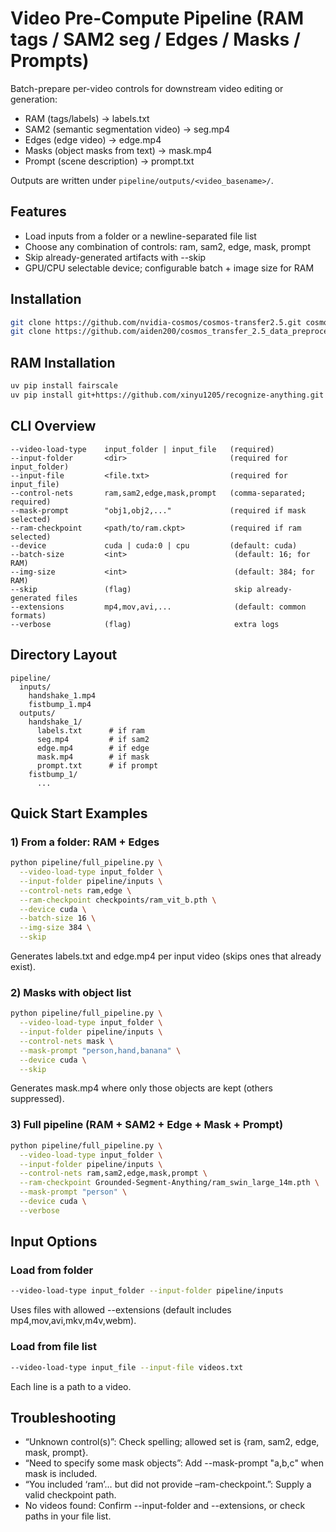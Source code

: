 # Video Pre-Compute Pipeline (RAM tags / SAM2 seg / Edges / Masks / Prompts)

Batch-prepare per-video controls for downstream video editing or generation:
- RAM (tags/labels) → labels.txt
- SAM2 (semantic segmentation video) → seg.mp4
- Edges (edge video) → edge.mp4
- Masks (object masks from text) → mask.mp4
- Prompt (scene description) → prompt.txt

Outputs are written under `pipeline/outputs/<video_basename>/`.


## Features
- Load inputs from a folder or a newline-separated file list
- Choose any combination of controls: ram, sam2, edge, mask, prompt
- Skip already-generated artifacts with --skip
- GPU/CPU selectable device; configurable batch + image size for RAM

## Installation
```bash
git clone https://github.com/nvidia-cosmos/cosmos-transfer2.5.git cosmos_transfer
git clone https://github.com/aiden200/cosmos_transfer_2.5_data_preprocessing.git
```

## RAM Installation
```bash
uv pip install fairscale
uv pip install git+https://github.com/xinyu1205/recognize-anything.git
```

## CLI Overview
```
--video-load-type    input_folder | input_file   (required)
--input-folder       <dir>                       (required for input_folder)
--input-file         <file.txt>                  (required for input_file)
--control-nets       ram,sam2,edge,mask,prompt   (comma-separated; required)
--mask-prompt        "obj1,obj2,..."             (required if mask selected)
--ram-checkpoint     <path/to/ram.ckpt>          (required if ram selected)
--device             cuda | cuda:0 | cpu         (default: cuda)
--batch-size         <int>                        (default: 16; for RAM)
--img-size           <int>                        (default: 384; for RAM)
--skip               (flag)                       skip already-generated files
--extensions         mp4,mov,avi,...              (default: common formats)
--verbose            (flag)                       extra logs
```

## Directory Layout
```
pipeline/
  inputs/
    handshake_1.mp4
    fistbump_1.mp4
  outputs/
    handshake_1/
      labels.txt      # if ram
      seg.mp4         # if sam2
      edge.mp4        # if edge
      mask.mp4        # if mask
      prompt.txt      # if prompt
    fistbump_1/
      ...
```

## Quick Start Examples

### 1) From a folder: RAM + Edges
```bash
python pipeline/full_pipeline.py \
  --video-load-type input_folder \
  --input-folder pipeline/inputs \
  --control-nets ram,edge \
  --ram-checkpoint checkpoints/ram_vit_b.pth \
  --device cuda \
  --batch-size 16 \
  --img-size 384 \
  --skip
```
Generates labels.txt and edge.mp4 per input video (skips ones that already exist).

### 2) Masks with object list
```bash
python pipeline/full_pipeline.py \
  --video-load-type input_folder \
  --input-folder pipeline/inputs \
  --control-nets mask \
  --mask-prompt "person,hand,banana" \
  --device cuda \
  --skip
```
Generates mask.mp4 where only those objects are kept (others suppressed).

### 3) Full pipeline (RAM + SAM2 + Edge + Mask + Prompt)
```bash
python pipeline/full_pipeline.py \
  --video-load-type input_folder \
  --input-folder pipeline/inputs \
  --control-nets ram,sam2,edge,mask,prompt \
  --ram-checkpoint Grounded-Segment-Anything/ram_swin_large_14m.pth \
  --mask-prompt "person" \
  --device cuda \
  --verbose
```


## Input Options
### Load from folder
```bash
--video-load-type input_folder --input-folder pipeline/inputs
```
Uses files with allowed --extensions (default includes mp4,mov,avi,mkv,m4v,webm).

### Load from file list
```bash
--video-load-type input_file --input-file videos.txt
```
Each line is a path to a video.

## Troubleshooting
- “Unknown control(s)”: Check spelling; allowed set is {ram, sam2, edge, mask, prompt}.
- “Need to specify some mask objects”: Add --mask-prompt "a,b,c" when mask is included.
- “You included ‘ram’… but did not provide –ram-checkpoint.”: Supply a valid checkpoint path.
- No videos found: Confirm --input-folder and --extensions, or check paths in your file list.
